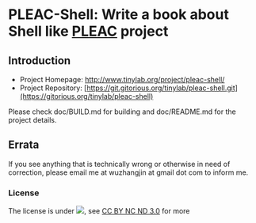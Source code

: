# PLEAC-Shell: Write a book about Shell like [PLEAC](http://pleac.sourceforge.net/) project #


## Introduction

- Project Homepage: <http://www.tinylab.org/project/pleac-shell/>
- Project Repository: [https://git.gitorious.org/tinylab/pleac-shell.git](https://gitorious.org/tinylab/pleac-shell)

Please check doc/BUILD.md for building and doc/README.md for the project details.

## Errata

If you see anything that is technically wrong or otherwise in need of
correction, please email me at wuzhangjin at gmail dot com to inform me.

### License

The license is under ![](http://i.creativecommons.org/l/by-nc-nd/3.0/88x31.png), see [CC BY NC ND 3.0](http://creativecommons.org/licenses/by-nc-nd/3.0/) for more

